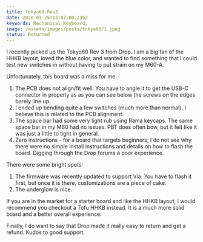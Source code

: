 ```yaml
---
title: Tokyo60 Rev3
date: 2020-03-25T13:07:00.236Z
keywords: Mechanical Keyboard,
image: /assets/images/posts/tokyo60/1.jpeg
status: Returned
---
```


I recently picked up the Tokyo60 Rev 3 from Drop. I am a big fan of the HHKB layout, loved the blue color, and wanted to find something that I could test new switches in without having to put strain on my M60-A.

Unfortunately, this board was a miss for me.

1. The PCB does not align/fit well. You have to angle it to get the USB-C connector in properly as as you can see below the screws on the edges barely line up.
2. I ended up bending quite a few switches (much more than normal). I believe this is related to the PCB alignment.
3. The space bar had some very light rub using Rama keycaps. The same space bar in my M60 had no issues. PBT does often bow, but it felt like it was just a little to tight in general.
4. Zero instructions - for a board that targets beginners, I do not see why there were no simple install instructions and details on how to flash the board. Digging through the Drop forums a poor experience.

There were some bright spots:

1. The firmware was recently updated to support Via. You have to flash it first, but once it is there, customizations are a piece of cake.
2. The underglow is nice.

If you are in the market for a starter board and like the HHKB layout, I would recommend you checkout a Tofu HHKB instead. It is a much more solid board and a better overall experience.

Finally, I do want to say that Drop made it really easy to return and get a refund. Kudos to good support.
